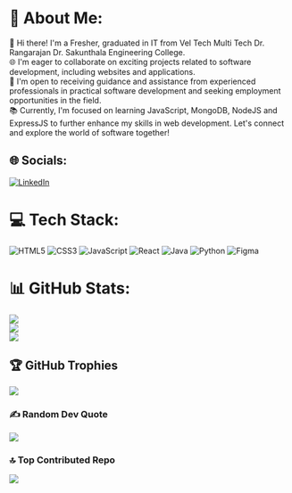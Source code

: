 # 💫 About Me:
👋 Hi there! I'm a Fresher,  graduated in IT from Vel Tech Multi Tech Dr. Rangarajan Dr. Sakunthala Engineering College.<br>🌐 I'm eager to collaborate on exciting projects related to software development, including websites and applications.<br>🤝 I'm open to receiving guidance and assistance from experienced professionals in practical software development and seeking employment opportunities in the field.<br>📚 Currently, I'm focused on learning JavaScript, MongoDB, NodeJS and ExpressJS to further enhance my skills in web development. Let's connect and explore the world of software together!


## 🌐 Socials:
[![LinkedIn](https://img.shields.io/badge/LinkedIn-%230077B5.svg?logo=linkedin&logoColor=white)](https://linkedin.com/in/https://www.linkedin.com/in/kaarthiik-m-880597220/) 

# 💻 Tech Stack:
![HTML5](https://img.shields.io/badge/html5-%23E34F26.svg?style=for-the-badge&logo=html5&logoColor=white) ![CSS3](https://img.shields.io/badge/css3-%231572B6.svg?style=for-the-badge&logo=css3&logoColor=white) ![JavaScript](https://img.shields.io/badge/javascript-%23323330.svg?style=for-the-badge&logo=javascript&logoColor=%23F7DF1E) ![React](https://img.shields.io/badge/react-%2320232a.svg?style=for-the-badge&logo=react&logoColor=%2361DAFB) ![Java](https://img.shields.io/badge/java-%23ED8B00.svg?style=for-the-badge&logo=openjdk&logoColor=white) ![Python](https://img.shields.io/badge/python-3670A0?style=for-the-badge&logo=python&logoColor=ffdd54) ![Figma](https://img.shields.io/badge/figma-%23F24E1E.svg?style=for-the-badge&logo=figma&logoColor=white)
# 📊 GitHub Stats:
![](https://github-readme-stats.vercel.app/api?username=KaarthiikM&theme=dark&hide_border=true&include_all_commits=false&count_private=false)<br/>
![](https://github-readme-streak-stats.herokuapp.com/?user=KaarthiikM&theme=dark&hide_border=true)<br/>
![](https://github-readme-stats.vercel.app/api/top-langs/?username=KaarthiikM&theme=dark&hide_border=true&include_all_commits=false&count_private=false&layout=compact)

## 🏆 GitHub Trophies
![](https://github-profile-trophy.vercel.app/?username=KaarthiikM&theme=radical&no-frame=false&no-bg=true&margin-w=4)

### ✍️ Random Dev Quote
![](https://quotes-github-readme.vercel.app/api?type=horizontal&theme=radical)

### 🔝 Top Contributed Repo
![](https://github-contributor-stats.vercel.app/api?username=KaarthiikM&limit=5&theme=dark&combine_all_yearly_contributions=true)

<!-- Proudly created with GPRM ( https://gprm.itsvg.in ) -->
